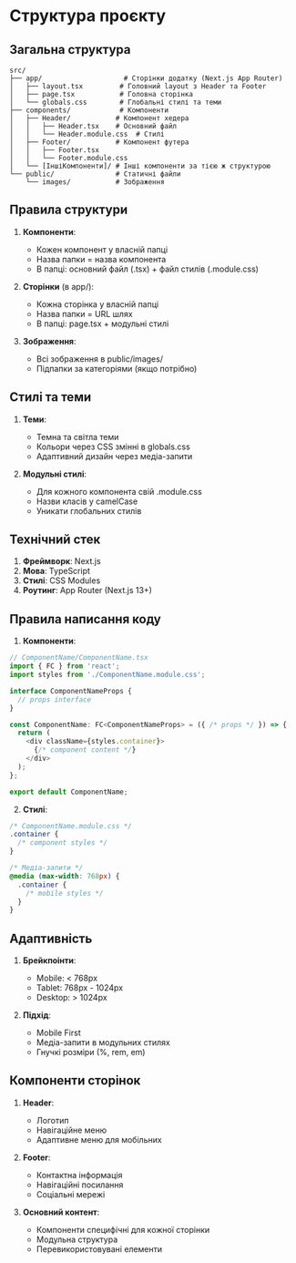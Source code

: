 # Структура проєкту

## Загальна структура

```
src/
├── app/                    # Сторінки додатку (Next.js App Router)
│   ├── layout.tsx         # Головний layout з Header та Footer
│   ├── page.tsx           # Головна сторінка
│   └── globals.css        # Глобальні стилі та теми
├── components/            # Компоненти
│   ├── Header/           # Компонент хедера
│   │   ├── Header.tsx    # Основний файл
│   │   └── Header.module.css  # Стилі
│   ├── Footer/           # Компонент футера
│   │   ├── Footer.tsx
│   │   └── Footer.module.css
│   └── [ІншіКомпоненти]/ # Інші компоненти за тією ж структурою
└── public/               # Статичні файли
    └── images/           # Зображення

```

## Правила структури

1. **Компоненти**:
   - Кожен компонент у власній папці
   - Назва папки = назва компонента
   - В папці: основний файл (.tsx) + файл стилів (.module.css)

2. **Сторінки** (в app/):
   - Кожна сторінка у власній папці
   - Назва папки = URL шлях
   - В папці: page.tsx + модульні стилі

3. **Зображення**:
   - Всі зображення в public/images/
   - Підпапки за категоріями (якщо потрібно)

## Стилі та теми

1. **Теми**:
   - Темна та світла теми
   - Кольори через CSS змінні в globals.css
   - Адаптивний дизайн через медіа-запити

2. **Модульні стилі**:
   - Для кожного компонента свій .module.css
   - Назви класів у camelCase
   - Уникати глобальних стилів

## Технічний стек

1. **Фреймворк**: Next.js
2. **Мова**: TypeScript
3. **Стилі**: CSS Modules
4. **Роутинг**: App Router (Next.js 13+)

## Правила написання коду

1. **Компоненти**:
```typescript
// ComponentName/ComponentName.tsx
import { FC } from 'react';
import styles from './ComponentName.module.css';

interface ComponentNameProps {
  // props interface
}

const ComponentName: FC<ComponentNameProps> = ({ /* props */ }) => {
  return (
    <div className={styles.container}>
      {/* component content */}
    </div>
  );
};

export default ComponentName;
```

2. **Стилі**:
```css
/* ComponentName.module.css */
.container {
  /* component styles */
}

/* Медіа-запити */
@media (max-width: 768px) {
  .container {
    /* mobile styles */
  }
}
```

## Адаптивність

1. **Брейкпоінти**:
   - Mobile: < 768px
   - Tablet: 768px - 1024px
   - Desktop: > 1024px

2. **Підхід**:
   - Mobile First
   - Медіа-запити в модульних стилях
   - Гнучкі розміри (%, rem, em)

## Компоненти сторінок

1. **Header**:
   - Логотип
   - Навігаційне меню
   - Адаптивне меню для мобільних

2. **Footer**:
   - Контактна інформація
   - Навігаційні посилання
   - Соціальні мережі

3. **Основний контент**:
   - Компоненти специфічні для кожної сторінки
   - Модульна структура
   - Перевикористовувані елементи 